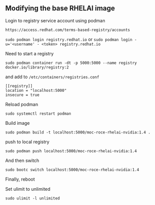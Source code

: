 ## Modifying the base RHELAI image


Login to registry service account using podman


`https://access.redhat.com/terms-based-registry/accounts`


`sudo podman login registry.redhat.io` or `sudo podman login -u='<username' - <token> registry.redhat.io `


Need to start a registry


`sudo podman container run -dt -p 5000:5000 --name registry docker.io/library/registry:2`


and add to `/etc/containers/registries.conf`


```
[[registry]]
location = "localhost:5000"
insecure = true

```

Reload podman


`sudo systemctl restart podman`


Build image 


`sudo podman build -t localhost:5000/moc-roce-rhelai-nvidia:1.4 .`


push to local registry


`sudo podman push localhost:5000/moc-roce-rhelai-nvidia:1.4`


And then switch


`sudo bootc switch localhost:5000/moc-roce-rhelai-nvidia:1.4`


Finally, reboot


Set ulimit to unlimited


`sudo ulimit -l unlimited`